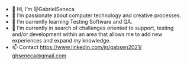 - 👋 Hi, I’m @GabrielSeneca
- 👀 I’m passionate about computer technology and creative processes.
- 🌱 I’m currently learning Testing Software and QA.
- 💞️ I’m currently in search of challenges oriented to support, testing and/or development within an area that allows me to add new experiences and expand my knowledge.
- 📫 Contact
https://www.linkedin.com/in/gabsen2021/               
ghseneca@gmail.com

<!---
GabrielSeneca/GabrielSeneca is a ✨ special ✨ repository because its `README.md` (this file) appears on your GitHub profile.
You can click the Preview link to take a look at your changes.
--->
